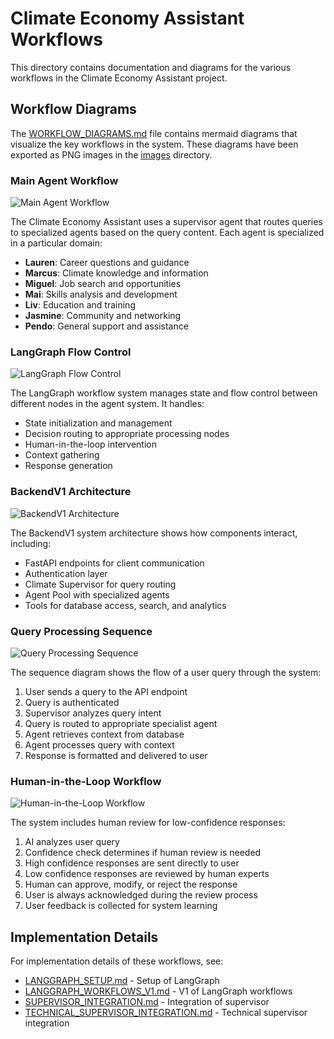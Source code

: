 # Climate Economy Assistant Workflows

This directory contains documentation and diagrams for the various workflows in the Climate Economy Assistant project.

## Workflow Diagrams

The [WORKFLOW_DIAGRAMS.md](WORKFLOW_DIAGRAMS.md) file contains mermaid diagrams that visualize the key workflows in the system. These diagrams have been exported as PNG images in the [images](images/) directory.

### Main Agent Workflow

![Main Agent Workflow](images/main_agent_workflow.png)

The Climate Economy Assistant uses a supervisor agent that routes queries to specialized agents based on the query content. Each agent is specialized in a particular domain:

- **Lauren**: Career questions and guidance
- **Marcus**: Climate knowledge and information
- **Miguel**: Job search and opportunities
- **Mai**: Skills analysis and development
- **Liv**: Education and training
- **Jasmine**: Community and networking
- **Pendo**: General support and assistance

### LangGraph Flow Control

![LangGraph Flow Control](images/langgraph_flow_control.png)

The LangGraph workflow system manages state and flow control between different nodes in the agent system. It handles:

- State initialization and management
- Decision routing to appropriate processing nodes
- Human-in-the-loop intervention
- Context gathering
- Response generation

### BackendV1 Architecture

![BackendV1 Architecture](images/backendv1_architecture.png)

The BackendV1 system architecture shows how components interact, including:

- FastAPI endpoints for client communication
- Authentication layer
- Climate Supervisor for query routing
- Agent Pool with specialized agents
- Tools for database access, search, and analytics

### Query Processing Sequence

![Query Processing Sequence](images/query_processing_sequence.png)

The sequence diagram shows the flow of a user query through the system:

1. User sends a query to the API endpoint
2. Query is authenticated
3. Supervisor analyzes query intent
4. Query is routed to appropriate specialist agent
5. Agent retrieves context from database
6. Agent processes query with context
7. Response is formatted and delivered to user

### Human-in-the-Loop Workflow

![Human-in-the-Loop Workflow](images/human_in_the_loop_workflow.png)

The system includes human review for low-confidence responses:

1. AI analyzes user query
2. Confidence check determines if human review is needed
3. High confidence responses are sent directly to user
4. Low confidence responses are reviewed by human experts
5. Human can approve, modify, or reject the response
6. User is always acknowledged during the review process
7. User feedback is collected for system learning

## Implementation Details

For implementation details of these workflows, see:

- [LANGGRAPH_SETUP.md](LANGGRAPH_SETUP.md) - Setup of LangGraph
- [LANGGRAPH_WORKFLOWS_V1.md](LANGGRAPH_WORKFLOWS_V1.md) - V1 of LangGraph workflows
- [SUPERVISOR_INTEGRATION.md](SUPERVISOR_INTEGRATION.md) - Integration of supervisor
- [TECHNICAL_SUPERVISOR_INTEGRATION.md](TECHNICAL_SUPERVISOR_INTEGRATION.md) - Technical supervisor integration
